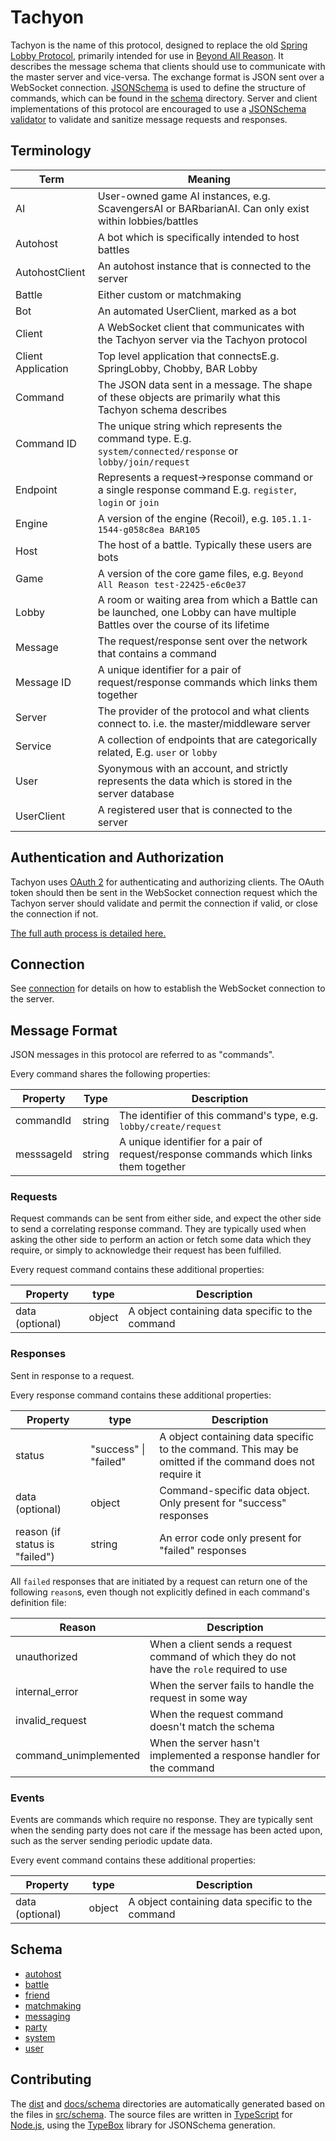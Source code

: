 # Tachyon

Tachyon is the name of this protocol, designed to replace the old [Spring Lobby Protocol](https://springrts.com/dl/LobbyProtocol/ProtocolDescription.html), primarily intended for use in [Beyond All Reason](https://github.com/beyond-all-reason/Beyond-All-Reason). It describes the message schema that clients should use to communicate with the master server and vice-versa. The exchange format is JSON sent over a WebSocket connection. [JSONSchema](https://json-schema.org/) is used to define the structure of commands, which can be found in the [schema](schema) directory. Server and client implementations of this protocol are encouraged to use a [JSONSchema validator](https://json-schema.org/implementations.html#validators) to validate and sanitize message requests and responses.

## Terminology

| Term               | Meaning                                                                                                                         |
|--------------------|---------------------------------------------------------------------------------------------------------------------------------|
| AI                 | User-owned game AI instances, e.g. ScavengersAI or BARbarianAI. Can only exist within lobbies/battles                           |
| Autohost           | A bot which is specifically intended to host battles                                                                            |
| AutohostClient     | An autohost instance that is connected to the server                                                                            |
| Battle             | Either custom or matchmaking                                                                                                    |
| Bot                | An automated UserClient, marked as a bot                                                                                        |
| Client             | A WebSocket client that communicates with the Tachyon server via the Tachyon protocol                                           |
| Client Application | Top level application that connectsE.g. SpringLobby, Chobby, BAR Lobby                                                          |
| Command            | The JSON data sent in a message. The shape of these objects are primarily what this Tachyon schema describes                    |
| Command ID         | The unique string which represents the command type. E.g. `system/connected/response` or `lobby/join/request`                   |
| Endpoint           | Represents a request->response command or a single response command E.g. `register`, `login` or `join`                          |
| Engine             | A version of the engine (Recoil), e.g. `105.1.1-1544-g058c8ea BAR105`                                                           |
| Host               | The host of a battle. Typically these users are bots                                                                            |
| Game               | A version of the core game files, e.g. `Beyond All Reason test-22425-e6c0e37`                                                   |
| Lobby              | A room or waiting area from which a Battle can be launched, one Lobby can have multiple Battles over the course of its lifetime |
| Message            | The request/response sent over the network that contains a command                                                              |
| Message ID         | A unique identifier for a pair of request/response commands which links them together                                           |
| Server             | The provider of the protocol and what clients connect to. i.e. the master/middleware server                                     |
| Service            | A collection of endpoints that are categorically related, E.g. `user` or `lobby`                                                |
| User               | Syonymous with an account, and strictly represents the data which is stored in the server database                              |
| UserClient         | A registered user that is connected to the server                                                                               |

## Authentication and Authorization

Tachyon uses [OAuth 2](https://oauth.net/2/) for authenticating and authorizing clients. The OAuth token should then be sent in the WebSocket connection request which the Tachyon server should validate and permit the connection if valid, or close the connection if not.

[The full auth process is detailed here.](docs/authorization.md)

## Connection

See [connection](docs/connection.md) for details on how to establish the WebSocket connection to the server.

## Message Format

JSON messages in this protocol are referred to as "commands".

Every command shares the following properties:

| Property   | Type   | Description                                                                           |
| ---------- | ------ | ------------------------------------------------------------------------------------- |
| commandId  | string | The identifier of this command's type, e.g. `lobby/create/request`                    |
| messsageId | string | A unique identifier for a pair of request/response commands which links them together |

### Requests

Request commands can be sent from either side, and expect the other side to send a correlating response command. They are typically used when asking the other side to perform an action or fetch some data which they require, or simply to acknowledge their request has been fulfilled.

Every request command contains these additional properties:

| Property        | type   | Description                                      |
| --------------- | ------ | ------------------------------------------------ |
| data (optional) | object | A object containing data specific to the command |

### Responses

Sent in response to a request.

Every response command contains these additional properties:

| Property                       | type                  | Description                                                                                              |
|--------------------------------|-----------------------|----------------------------------------------------------------------------------------------------------|
| status                         | "success" \| "failed" | A object containing data specific to the command. This may be omitted if the command does not require it |
| data (optional)                | object                | Command-specific data object. Only present for "success" responses                                       |
| reason (if status is "failed") | string                | An error code only present for "failed" responses                                                        |

All `failed` responses that are initiated by a request can return one of the following `reason`s, even though not explicitly defined in each command's definition file:

| Reason                | Description                                                                                |
|-----------------------|--------------------------------------------------------------------------------------------|
| unauthorized          | When a client sends a request command of which they do not have the `role` required to use |
| internal_error        | When the server fails to handle the request in some way                                    |
| invalid_request       | When the request command doesn't match the schema                                          |
| command_unimplemented | When the server hasn't implemented a response handler for the command                      |

### Events

Events are commands which require no response. They are typically sent when the sending party does not care if the message has been acted upon, such as the server sending periodic update data.

Every event command contains these additional properties:

| Property        | type   | Description                                      |
| --------------- | ------ | ------------------------------------------------ |
| data (optional) | object | A object containing data specific to the command |

## Schema

<!-- COMMAND_SCHEMA_PLACEHOLDER_START_DO_NOT_REMOVE -->
  - [autohost](docs/schema/autohost.md)
  - [battle](docs/schema/battle.md)
  - [friend](docs/schema/friend.md)
  - [matchmaking](docs/schema/matchmaking.md)
  - [messaging](docs/schema/messaging.md)
  - [party](docs/schema/party.md)
  - [system](docs/schema/system.md)
  - [user](docs/schema/user.md)
<!-- COMMAND_SCHEMA_PLACEHOLDER_END_DO_NOT_REMOVE -->

## Contributing

The [dist](dist) and [docs/schema](docs/schema) directories are automatically generated based on the files in [src/schema](src/schema). The source files are written in [TypeScript](https://www.typescriptlang.org/) for [Node.js](https://nodejs.org/en), using the [TypeBox](https://github.com/sinclairzx81/typebox) library for JSONSchema generation.
